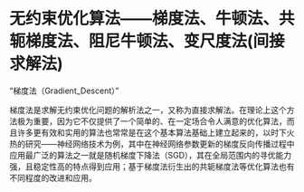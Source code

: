 # 无约束优化算法——梯度法、牛顿法、共轭梯度法、阻尼牛顿法、变尺度法(间接求解法)

 “梯度法（Gradient_Descent）”

梯度法是求解无约束优化问题的解析法之一，又称为直接求解法。在理论上这个方法极为重要，因为它不仅提供了一个简单的、在一定场合令人满意的优化算法，而且许多更有效和实用的算法也常常是在这个基本算法基础上建立起来的，以时下火热的研究——神经网络技术为例，其中在神经网络参数更新的梯度反向传播过程中应用最广泛的算法之一就是随机梯度下降法（SGD），其在全局范围内的寻优能力强，且稳定性高的特点得到应用；基于梯度法衍生出的共轭梯度法等优化算法也有不同程度的改进和应用。
